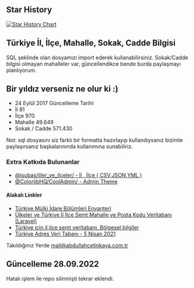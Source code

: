 ## Star History

[![Star History Chart](https://api.star-history.com/svg?repos=life/il-ilce-mahalle-sokak-cadde-sql&type=Date)](https://star-history.com/#life/il-ilce-mahalle-sokak-cadde-sql&Date)

## Türkiye İl, İlçe, Mahalle, Sokak, Cadde Bilgisi
SQL şeklinde olan dosyamızı import ederek kullanabilirsiniz. Sokak/Cadde bilgisi olmayan mahalleler var, güncellendikce bende burda paylaşmayı planlıyorum.

## Bir yıldız verseniz ne olur ki :)
- 24 Eylül 2017 Güncelleme Tarihi
- İl 81
- İlçe 970
- Mahalle 49.649 
- Sokak / Cadde 571.430

Not: sql dosyasını siz farklı bir formatta hazırlayıp kullandıysanız bizimle paylaşırsanız başkalarınında kullanımına sunabiliriz.

### Extra Katkıda Bulunanlar
- [@isubas/iller_ve_ilceler/ - İl , İlçe ( CSV,JSON,YML ) ](https://github.com/isubas/iller_ve_ilceler/)
- [@ColorlibHQ/CoolAdmin/ - Admin Theme ](https://github.com/ColorlibHQ/CoolAdmin)


#### Alakalı Linkler
- [Türkiye Mülki İdare Bölümleri Envanteri ](https://www.e-icisleri.gov.tr/Anasayfa/MulkiIdariBolumleri.aspx)
- [Ülkeler ve Türkiye İl İlçe Semt Mahalle ve Posta Kodu Veritabanı (Laravel) ](https://github.com/epigra/tr-geozones)
- [Türkiye için il ilçe semt veritabanı. Bölgesel bilgiler](https://github.com/melihkorkmaz/il-ilce-mahalle-geolocation-rest-api)
- [Türkiye Adres Veri Tabanı - 5 Nisan 2021](https://github.com/emreuenal/turkiye-il-ilce-sokak-mahalle-veri-tabani)



Takıldığınız Yerde mail@abdullahcetinkaya.com.tr

## Güncelleme 28.09.2022
Hatalı işlem ile repo silinmişti tekrar eklendi.
